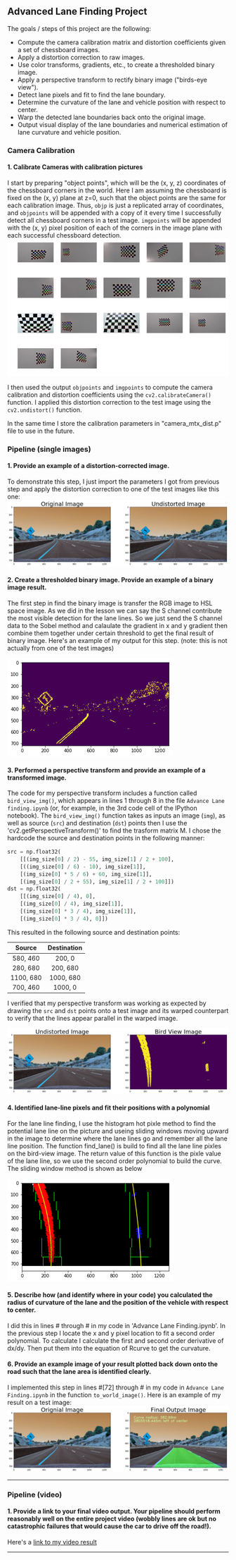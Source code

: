 ## Advanced Lane Finding Project

The goals / steps of this project are the following:

* Compute the camera calibration matrix and distortion coefficients given a set of chessboard images.
* Apply a distortion correction to raw images.
* Use color transforms, gradients, etc., to create a thresholded binary image.
* Apply a perspective transform to rectify binary image ("birds-eye view").
* Detect lane pixels and fit to find the lane boundary.
* Determine the curvature of the lane and vehicle position with respect to center.
* Warp the detected lane boundaries back onto the original image.
* Output visual display of the lane boundaries and numerical estimation of lane curvature and vehicle position.

### Camera Calibration

#### 1. Calibrate Cameras with calibration pictures

I start by preparing "object points", which will be the (x, y, z) coordinates of the chessboard corners in the world. Here I am assuming the chessboard is fixed on the (x, y) plane at z=0, such that the object points are the same for each calibration image.  Thus, `objp` is just a replicated array of coordinates, and `objpoints` will be appended with a copy of it every time I successfully detect all chessboard corners in a test image.  `imgpoints` will be appended with the (x, y) pixel position of each of the corners in the image plane with each successful chessboard detection. ![alt text](/output_img/camera_cali.png)

I then used the output `objpoints` and `imgpoints` to compute the camera calibration and distortion coefficients using the `cv2.calibrateCamera()` function.  I applied this distortion correction to the test image using the `cv2.undistort()` function.

In the same time I store the calibration parameters in "camera_mtx_dist.p" file to use in the future. 

### Pipeline (single images)

#### 1. Provide an example of a distortion-corrected image.

To demonstrate this step, I just import the parameters I got from previous step and apply the distortion correction to one of the test images like this one:
![alt text](/output_img/undistort_img.png)

#### 2. Create a thresholded binary image.  Provide an example of a binary image result.

The first step in find the binary image is transfer the RGB image to HSL space image. As we did in the lesson we can say the S channel contribute the most visible detection for the lane lines. So we just send the S channel data to the Sobel method and calaulate the gradient in x and y gradient then combine them together under certain threshold to get the final result of binary image.
Here's an example of my output for this step.  (note: this is not actually from one of the test images)

![alt text](/output_img/color_selection_img.png)

#### 3. Performed a perspective transform and provide an example of a transformed image.

The code for my perspective transform includes a function called `bird_view_img()`, which appears in lines 1 through 8 in the file `Advance Lane finding.ipynb` (or, for example, in the 3rd code cell of the IPython notebook).  The `bird_view_img()` function takes as inputs an image (`img`), as well as source (`src`) and destination (`dst`) points then I use the 'cv2.getPerspectiveTransform()' to find the trasform matrix M.  I chose the hardcode the source and destination points in the following manner:

```python
src = np.float32(
    [[(img_size[0] / 2) - 55, img_size[1] / 2 + 100],
    [((img_size[0] / 6) - 10), img_size[1]],
    [(img_size[0] * 5 / 6) + 60, img_size[1]],
    [(img_size[0] / 2 + 55), img_size[1] / 2 + 100]])
dst = np.float32(
    [[(img_size[0] / 4), 0],
    [(img_size[0] / 4), img_size[1]],
    [(img_size[0] * 3 / 4), img_size[1]],
    [(img_size[0] * 3 / 4), 0]])
```

This resulted in the following source and destination points:

| Source        | Destination   | 
|:-------------:|:-------------:| 
| 580, 460      | 200, 0        | 
| 280, 680      | 200, 680      |
| 1100, 680     | 1000, 680      |
| 700, 460      | 1000, 0        |

I verified that my perspective transform was working as expected by drawing the `src` and `dst` points onto a test image and its warped counterpart to verify that the lines appear parallel in the warped image.

![alt text](/output_img/bird_view_img.png)

#### 4. Identified lane-line pixels and fit their positions with a polynomial

For the lane line finding, I use the histogram hot pixle method to find the potential lane line on the picture and useing sliding windows moving upward in the image to determine where the lane lines go and remember all the lane line position. The function find_lane() is build to find all the lane line pixles on the bird-view image. The return value of this function is the pixle value of the lane line, so we use the second order polynomial to build the curve. The sliding window method is shown as below

![alt text](/output_img/find_lane_line_poly.png)

#### 5. Describe how (and identify where in your code) you calculated the radius of curvature of the lane and the position of the vehicle with respect to center.

I did this in lines # through # in my code in 'Advance Lane Finding.ipynb'. In the previous step I locate the x and y pixel location to fit a second order polynomial. To calculate I calculate the first and second order derivative of dx/dy. Then put them into the equation of Rcurve to get the curvature. 

#### 6. Provide an example image of your result plotted back down onto the road such that the lane area is identified clearly.

I implemented this step in lines #[72] through # in my code in `Advance Lane Finding.ipynb` in the function `to_world_image()`.  Here is an example of my result on a test image:
![alt text](/output_img/final_output_img.png)

---

### Pipeline (video)

#### 1. Provide a link to your final video output.  Your pipeline should perform reasonably well on the entire project video (wobbly lines are ok but no catastrophic failures that would cause the car to drive off the road!).

Here's a [link to my video result](./project_video_output.mp4)

---

